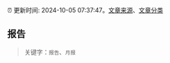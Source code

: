 :alarm_clock: 更新时间: 2024-10-05 07:37:47。[文章来源](/README.md)、[文章分类](/TAGS.md)

## 报告


> 关键字：`报告`、`月报`



